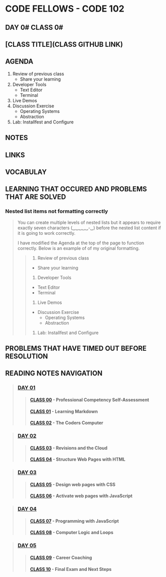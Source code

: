 # CODE FELLOWS - CODE 102

## DAY 0# CLASS 0#

## [CLASS TITLE](CLASS GITHUB LINK)

## AGENDA
1. Review of previous class
    - Share your learning
1. Developer Tools
    - Text Editor
    - Terminal
1. Live Demos
1. Discussion Exercise
    - Operating Systems
    - Abstraction
1. Lab: Installfest and Configure

## NOTES

## LINKS

## VOCABULAY

## LEARNING THAT OCCURED AND PROBLEMS THAT ARE SOLVED

### Nested list items not formatting correctly
> You can create multiple levels of nested lists but it appears to require exactly seven characters (␣␣␣␣␣-␣) before the nested list content if it is going to work correctly.
>
> I have modified the Agenda at the top of the page to function correctly.  Below is an example of of my original formatting.
>>
>> 1. Review of previous class
>>   - Share your learning
>> 1. Developer Tools
>>   - Text Editor
>>   - Terminal
>> 1. Live Demos
>> - Discussion Exercise
>>   - Operating Systems
>>   - Abstraction
>> 1. Lab: Installfest and Configure

## PROBLEMS THAT HAVE TIMED OUT BEFORE RESOLUTION

## READING NOTES NAVIGATION

> ### [DAY 01](CODE102-DAY01-READING-NOTES.md)
>> #### [CLASS 00](CODE102-DAY01-CLASS00-READING-NOTES.md) - Professional Competency Self-Assessment
>> #### [CLASS 01](CODE102-DAY01-CLASS01-READING-NOTES.md) - Learning Markdown
>> #### [CLASS 02](CODE102-DAY01-CLASS02-READING-NOTES.md) - The Coders Computer

> ### [DAY 02](CODE102-DAY02-READING-NOTES.md)
>> #### [CLASS 03](CODE102-DAY02-CLASS03-READING-NOTES.md) - Revisions and the Cloud
>> #### [CLASS 04](CODE102-DAY02-CLASS04-READING-NOTES.md) - Structure Web Pages with HTML

> ### [DAY 03](CODE102-DAY03-READING-NOTES.md)
>> #### [CLASS 05](CODE102-DAY03-CLASS05-READING-NOTES.md) - Design web pages with CSS
>> #### [CLASS 06](CODE102-DAY03-CLASS06-READING-NOTES.md) - Activate web pages with JavaScript

> ### [DAY 04](CODE102-DAY04-READING-NOTES.md)
>> #### [CLASS 07](CODE102-DAY04-CLASS07-READING-NOTES.md) - Programming with JavaScript
>> #### [CLASS 08](CODE102-DAY04-CLASS08-READING-NOTES.md) - Computer Logic and Loops

>### [DAY 05](CODE102-DAY05-READING-NOTES.md)
>> #### [CLASS 09](CODE102-DAY05-CLASS09-READING-NOTES.md) - Career Coaching
>> #### [CLASS 10](CODE102-DAY05-CLASS10-READING-NOTES.md) - Final Exam and Next Steps